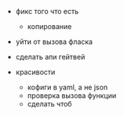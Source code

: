 - фикс того что есть
  - копирование
    
  

- уйти от вызова фласка


- сделать апи гейтвей


- красивости
  - кофиги в yaml, а не json
  - проверка вызова функции
  - сделать чтоб 
